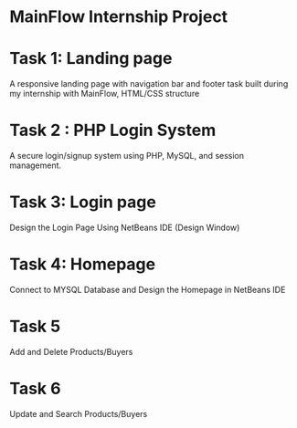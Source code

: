 # MainFlow Internship Project
# Task 1: Landing page
  A responsive landing page with navigation bar and footer task built during my internship with MainFlow, HTML/CSS structure
# Task 2 : PHP Login System
  A secure login/signup system using PHP, MySQL, and session management.
# Task 3: Login page
  Design the Login Page Using NetBeans IDE (Design Window)
# Task 4: Homepage
  Connect to MYSQL Database and Design the Homepage in NetBeans IDE
# Task 5
  Add and Delete Products/Buyers
# Task 6
  Update and Search Products/Buyers 



  
